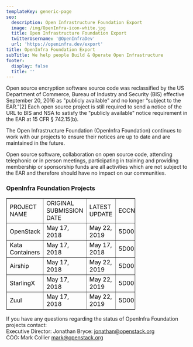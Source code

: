 ```yaml
---
templateKey: generic-page
seo:
  description: Open Infrastructure Foundation Export
  image: /img/OpenInfra-icon-white.jpg
  title: Open Infrastructure Foundation Export
  twitterUsername: '@OpenInfraDev'
  url: 'https://openinfra.dev/export'
title: OpenInfra Foundation Export
subTitle: We help people Build & Operate Open Infrastructure
footer:
  display: false
  title: ''
---
```

<p class="fix-h5">Open source encryption software source code was reclassified by the US Department of Commerce, Bureau of Industry and Security (BIS) effective September 20, 2016 as "publicly available" and no longer “subject to the EAR.”[2] Each open source project is still required to send a notice of the URL to BIS and NSA to satisfy the "publicly available" notice requirement in the EAR at 15 CFR § 742.15(b).</p>
        <p class="fix-h5">The Open Infrastructure Foundation (OpenInfra Foundation) continues to work with our projects to ensure their notices are up to date and are maintained in the future.</p>
        <p class="fix-h5">Open source software, collaboration on open source code, attending telephonic or in person meetings, participating in training and providing membership or sponsorship funds are all activities which are not subject to the EAR and therefore should have no impact on our communities.</p>
        <h3 class="fix-h4">OpenInfra Foundation Projects</h3>
            <table cellpadding="5" border="1" style="color:#000;width:70%;">
            <tbody><tr>
              <td>PROJECT NAME</td>
              <td>ORIGINAL SUBMISSION DATE</td>
              <td>LATEST UPDATE</td>
              <td>ECCN</td>
            </tr>
            <tr>
              <td>OpenStack</td>
              <td>May 17, 2018</td>
              <td>May 22, 2019</td>
              <td>5D002</td>
            </tr>
            <tr>
              <td>Kata Containers</td>
              <td>May 17, 2018</td>
              <td>May 17, 2018</td>
              <td>5D002</td>
            </tr>
            <tr>
              <td>Airship</td>
              <td>May 17, 2018</td>
              <td>May 22, 2019</td>
              <td>5D002</td>
            </tr>
            <tr>
              <td>StarlingX</td>
              <td>May 17, 2018</td>
              <td>May 22, 2019</td>
              <td>5D002</td>
            </tr>
            <tr>
              <td>Zuul</td>
              <td>May 17, 2018</td>
              <td>May 22, 2019</td>
              <td>5D002</td>
            </tr>
          </tbody></table>
        <p class="fix-h5">If you have any questions regarding the status of OpenInfra Foundation projects contact:<br>
Executive Director: Jonathan Bryce: <a href="mailto:jonathan@openstack.org">jonathan@openstack.org</a><br>
COO: Mark Collier <a href="mailto:mark@openstack.org">mark@openstack.org</a></p>
